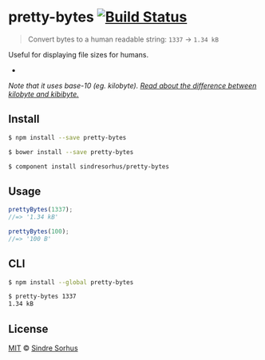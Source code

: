 # pretty-bytes [![Build Status](https://travis-ci.org/sindresorhus/pretty-bytes.svg?branch=master)](https://travis-ci.org/sindresorhus/pretty-bytes)

> Convert bytes to a human readable string: `1337` → `1.34 kB`

Useful for displaying file sizes for humans.

-

*Note that it uses base-10 (eg. kilobyte).
[Read about the difference between kilobyte and kibibyte.](http://pacoup.com/2009/05/26/kb-kb-kib-whats-up-with-that/)*


## Install

```sh
$ npm install --save pretty-bytes
```

```sh
$ bower install --save pretty-bytes
```

```sh
$ component install sindresorhus/pretty-bytes
```


## Usage

```js
prettyBytes(1337);
//=> '1.34 kB'

prettyBytes(100);
//=> '100 B'
```


## CLI

```bash
$ npm install --global pretty-bytes
```

```bash
$ pretty-bytes 1337
1.34 kB
```


## License

[MIT](http://opensource.org/licenses/MIT) © [Sindre Sorhus](http://sindresorhus.com)
